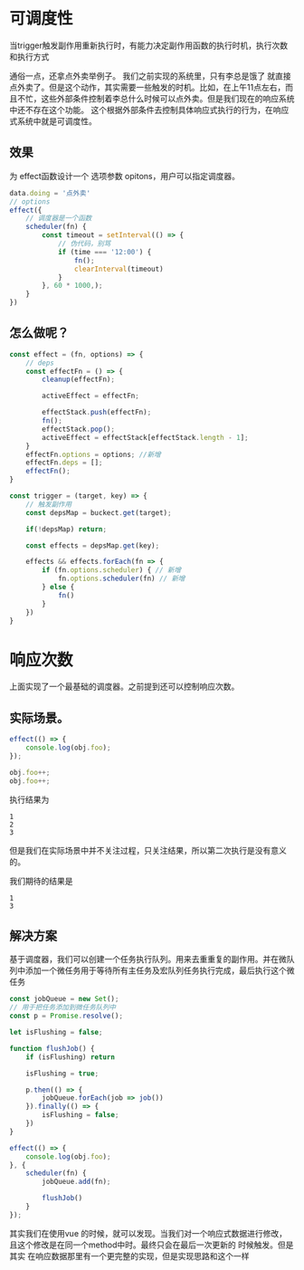 # 可调度性

当trigger触发副作用重新执行时，有能力决定副作用函数的执行时机，执行次数和执行方式

通俗一点，还拿点外卖举例子。 我们之前实现的系统里，只有李总是饿了 就直接点外卖了。但是这个动作，其实需要一些触发的时机。比如，在上午11点左右，而且不忙，这些外部条件控制着李总什么时候可以点外卖。但是我们现在的响应系统中还不存在这个功能。
这个根据外部条件去控制具体响应式执行的行为，在响应式系统中就是可调度性。


## 效果

为 effect函数设计一个 选项参数 opitons，用户可以指定调度器。
```JavaScript
data.doing = '点外卖'
// options
effect({
    // 调度器是一个函数
    scheduler(fn) {
        const timeout = setInterval(() => {
            // 伪代码，别骂
            if (time === '12:00') {
                fn();
                clearInterval(timeout)
            }
        }, 60 * 1000,);
    }  
})
```
## 怎么做呢？
```JavaScript
const effect = (fn, options) => {
    // deps
    const effectFn = () => {
        cleanup(effectFn);

        activeEffect = effectFn;

        effectStack.push(effectFn);
        fn();
        effectStack.pop();
        activeEffect = effectStack[effectStack.length - 1];
    }
    effectFn.options = options; //新增
    effectFn.deps = [];
    effectFn();
}

const trigger = (target, key) => {
    // 触发副作用
    const depsMap = buckect.get(target);

    if(!depsMap) return;

    const effects = depsMap.get(key);

    effects && effects.forEach(fn => {
        if (fn.options.scheduler) { // 新增
            fn.options.scheduler(fn) // 新增
        } else {
            fn()
        }
    })
}
```

# 响应次数
上面实现了一个最基础的调度器。之前提到还可以控制响应次数。

## 实际场景。
```JavaScript
effect(() => {
    console.log(obj.foo);
});

obj.foo++;
obj.foo++;
```
执行结果为
```
1
2
3
```

但是我们在实际场景中并不关注过程，只关注结果，所以第二次执行是没有意义的。

我们期待的结果是
```
1
3
```

## 解决方案
基于调度器，我们可以创建一个任务执行队列。用来去重重复的副作用。并在微队列中添加一个微任务用于等待所有主任务及宏队列任务执行完成，最后执行这个微任务

```JavaScript
const jobQueue = new Set();
// 用于把任务添加到微任务队列中
const p = Promise.resolve();

let isFlushing = false;

function flushJob() {
    if (isFlushing) return

    isFlushing = true;

    p.then(() => {
        jobQueue.forEach(job => job())
    }).finally(() => {
        isFlushing = false;
    })
}

effect(() => {
    console.log(obj.foo);
}, {
    scheduler(fn) {
        jobQueue.add(fn);

        flushJob()
    }
});

```
其实我们在使用vue 的时候，就可以发现。当我们对一个响应式数据进行修改，且这个修改是在同一个method中时。最终只会在最后一次更新的 时候触发。但是其实 在响应数据那里有一个更完整的实现，但是实现思路和这个一样

